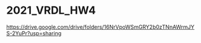 # 2021_VRDL_HW4



https://drive.google.com/drive/folders/16NrVpoWSmGRY2b0zTNnAWrmJYS-2YuPr?usp=sharing
